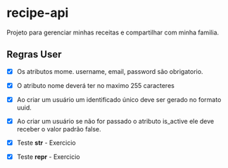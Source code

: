 # recipe-api
Projeto para gerenciar minhas receitas e compartilhar com minha familia.

## Regras User
- [x] Os atributos mome. username, email, password são obrigatorio.
- [x] O atributo nome deverá ter no maximo 255 caracteres
- [x] Ao criar um usuário um identificado único deve ser gerado no formato uuid.
- [x] Ao criar um usuário se não for passado o atributo is_active ele deve receber o valor padrão false.
- [x] Teste __str__ - Exercicio
- [x] Teste __repr__ - Exercicio

